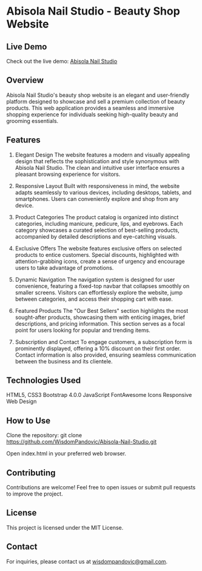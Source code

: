 # Abisola Nail Studio - Beauty Shop Website

## Live Demo
Check out the live demo: [Abisola Nail Studio](https://abisola-nail-studio.vercel.app/)

## Overview
Abisola Nail Studio's beauty shop website is an elegant and user-friendly platform designed to showcase and sell a premium collection of beauty products. This web application provides a seamless and immersive shopping experience for individuals seeking high-quality beauty and grooming essentials.

## Features
1. Elegant Design
The website features a modern and visually appealing design that reflects the sophistication and style synonymous with Abisola Nail Studio. The clean and intuitive user interface ensures a pleasant browsing experience for visitors.

2. Responsive Layout
Built with responsiveness in mind, the website adapts seamlessly to various devices, including desktops, tablets, and smartphones. Users can conveniently explore and shop from any device.

3. Product Categories
The product catalog is organized into distinct categories, including manicure, pedicure, lips, and eyebrows. Each category showcases a curated selection of best-selling products, accompanied by detailed descriptions and eye-catching visuals.

4. Exclusive Offers
The website features exclusive offers on selected products to entice customers. Special discounts, highlighted with attention-grabbing icons, create a sense of urgency and encourage users to take advantage of promotions.

5. Dynamic Navigation
The navigation system is designed for user convenience, featuring a fixed-top navbar that collapses smoothly on smaller screens. Visitors can effortlessly explore the website, jump between categories, and access their shopping cart with ease.

6. Featured Products
The "Our Best Sellers" section highlights the most sought-after products, showcasing them with enticing images, brief descriptions, and pricing information. This section serves as a focal point for users looking for popular and trending items.

7. Subscription and Contact
To engage customers, a subscription form is prominently displayed, offering a 10% discount on their first order. Contact information is also provided, ensuring seamless communication between the business and its clientele.

## Technologies Used
HTML5, CSS3
Bootstrap 4.0.0
JavaScript
FontAwesome Icons
Responsive Web Design

## How to Use
Clone the repository: git clone https://github.com/WisdomPandovic/Abisola-Nail-Studio.git

Open index.html in your preferred web browser.

## Contributing
Contributions are welcome! Feel free to open issues or submit pull requests to improve the project.

## License
This project is licensed under the MIT License.

## Contact
For inquiries, please contact us at wisdompandovic@gmail.com.

